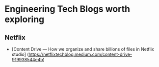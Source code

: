 # Engineering Tech Blogs worth exploring

## Netflix

* [Content Drive — How we organize and share billions of files in Netflix studio] (https://netflixtechblog.medium.com/content-drive-919938544e4b) 